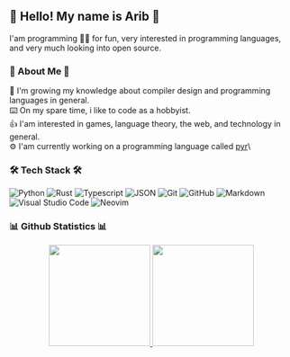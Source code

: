 ## 👋 Hello! My name is Arib 👋

I'am programming 👨‍💻 for fun, very interested in programming languages, and very much looking into open source.

### 📖 About Me 📖

🌱 I'm growing my knowledge about compiler design and programming languages in general.\
⌨️ On my spare time, i like to code as a hobbyist.\
👍 I'am interested in games, language theory, the web, and technology in general.\
⚙️ I'am currently working on a programming language called [pyr](https://github.com/AribYadi/pyr.git)\

### 🛠 Tech Stack 🛠

![Python](https://img.shields.io/badge/-Python-333333?style=flat&logo=python)
![Rust](https://img.shields.io/badge/-Rust-333333?logo=rust&style=flat-square)
![Typescript](https://img.shields.io/badge/-Typescript-333333?logo=typescript&style=flat-square)
![JSON](https://img.shields.io/badge/-JSON-333333?logo=json&style=flat-square)
![Git](https://img.shields.io/badge/-Git-333333?style=flat&logo=git)
![GitHub](https://img.shields.io/badge/-GitHub-333333?style=flat&logo=github)
![Markdown](https://img.shields.io/badge/-Markdown-333333?style=flat&logo=markdown)\
![Visual Studio Code](https://img.shields.io/badge/-Visual%20Studio%20Code-333333?style=flat&logo=visual-studio-code&logoColor=007ACC)
![Neovim](https://img.shields.io/badge/-Neovim-333333?logo=neovim&style=flat-square)

### 📊 Github Statistics 📊

<p align="center">
  <a href="https://github.com/AribYadi">
    <img height="180em" src="https://github-readme-stats-eight-theta.vercel.app/api?username=AribYadi&show_icons=true&theme=dark&include_all_commits=true&count_private=true" />
    <img height="180em" src="https://github-readme-stats-eight-theta.vercel.app/api/top-langs/?username=AribYadi&layout=compact&theme=dark" />
  </a>
</p>
